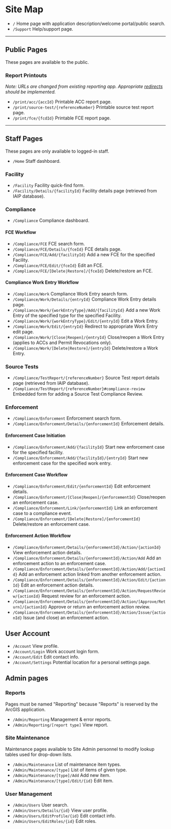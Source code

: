 # Site Map

* `/` Home page with application description/welcome portal/public search.
* `/Support` Help/support page.

---

## Public Pages

These pages are available to the public.

### Report Printouts

*Note: URLs are changed from existing reporting app. Appropriate [redirects](Redirects.md) should be implemented.*

* `/print/acc/{accId}` Printable ACC report page.
* `/print/source-test/{referenceNumber}` Printable source test report page.
* `/print/fce/{fcdId}` Printable FCE report page.

---

## Staff Pages

These pages are only available to logged-in staff.

* `/Home` Staff dashboard.

### Facility

* `/Facility` Facility quick-find form.
* `/Facility/Details/{facilityId}` Facility details page (retrieved from IAIP database).

### Compliance

* `/Compliance` Compliance dashboard.

#### FCE Workflow

* `/Compliance/FCE` FCE search form.
* `/Compliance/FCE/Details/{fceId}` FCE details page.
* `/Compliance/FCE/Add/{facilityId}` Add a new FCE for the specified Facility.
* `/Compliance/FCE/Edit/{fceId}` Edit an FCE.
* `/Compliance/FCE/[Delete|Restore]/{fceId}` Delete/restore an FCE.

#### Compliance Work Entry Workflow

* `/Compliance/Work` Compliance Work Entry search form.
* `/Compliance/Work/Details/{entryId}` Compliance Work Entry details page.
* `/Compliance/Work/{workEntryType}/Add/{facilityId}` Add a new Work Entry of the specified type for the
  specified Facility.
* `/Compliance/Work/{workEntryType}/Edit/{entryId}` Edit a Work Entry.
* `/Compliance/Work/Edit/{entryId}` Redirect to appropriate Work Entry edit page.
* `/Compliance/Work/[Close|Reopen]/{entryId}` Close/reopen a Work Entry (applies to ACCs and Permit Revocations only).
* `/Compliance/Work/[Delete|Restore]/{entryId}` Delete/restore a Work Entry.

### Source Tests

* `/Compliance/TestReport/{referenceNumber}` Source Test report details page (retrieved from IAIP database).
* `/Compliance/TestReport/{referenceNumber}#compliance-review` Embedded form for adding a Source Test Compliance
  Review.

### Enforcement

* `/Compliance/Enforcement` Enforcement search form.
* `/Compliance/Enforcement/Details/{enforcementId}` Enforcement details.

#### Enforcement Case Initiation

* `/Compliance/Enforcement/Add/{facilityId}` Start new enforcement case for the specified facility.
* `/Compliance/Enforcement/Add/{facilityId}/{entryId}` Start new enforcement case for the specified work entry.

#### Enforcement Case Workflow

* `/Compliance/Enforcement/Edit/{enforcementId}` Edit enforcement details.
* `/Compliance/Enforcement/[Close|Reopen]/{enforcementId}` Close/reopen an enforcement case.
* `/Compliance/Enforcement/Link/{enforcementId}` Link an enforcement case to a compliance event.
* `/Compliance/Enforcement/[Delete|Restore]/{enforcementId}` Delete/restore an enforcement case.

#### Enforcement Action Workflow

* `/Compliance/Enforcement/Details/{enforcementId}/Action/{actionId}` View enforcement action details.
* `/Compliance/Enforcement/Details/{enforcementId}/Action/Add` Add an enforcement action to an enforcement case.
* `/Compliance/Enforcement/Details/{enforcementId}/Action/Add/{actionId}` Add an enforcement action linked from another
  enforcement action.
* `/Compliance/Enforcement/Details/{enforcementId}/Action/Edit/{actionId}` Edit an enforcement action details.
* `/Compliance/Enforcement/Details/{enforcementId}/Action/RequestReview/{actionId}` Request review for an enforcement action.
* `/Compliance/Enforcement/Details/{enforcementId}/Action/[Approve/Return]/{actionId}` Approve or return an enforcement
  action review.
* `/Compliance/Enforcement/Details/{enforcementId}/Action/Issue/{actionId}` Issue (and close) an enforcement action.

## User Account

* `/Account` View profile.
* `/Account/Login` Work account login form.
* `/Account/Edit` Edit contact info.
* `/Account/Settings` Potential location for a personal settings page.

## Admin pages

### Reports

Pages must be named "Reporting" because "Reports" is reserved by the ArcGIS application.

* `/Admin/Reporting` Management & error reports.
* `/Admin/Reporting/[report type]` View report.

### Site Maintenance

Maintenance pages available to Site Admin personnel to modify lookup tables used for drop-down lists.

* `/Admin/Maintenance` List of maintenance item types.
* `/Admin/Maintenance/[type]` List of items of given type.
* `/Admin/Maintenance/[type]/Add` Add new item.
* `/Admin/Maintenance/[type]/Edit/{id}` Edit item.

### User Management

* `/Admin/Users` User search.
* `/Admin/Users/Details/{id}` View user profile.
* `/Admin/Users/EditProfile/{id}` Edit contact info.
* `/Admin/Users/EditRoles/{id}` Edit roles.
